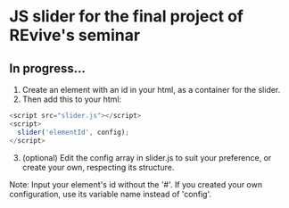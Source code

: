 # JS slider for the final project of REvive's seminar
## In progress...

1. Create an element with an id in your html, as a container for the slider.
2. Then add this to your html:
```javascript
<script src="slider.js"></script>
<script>
  slider('elementId', config);
</script>
```
3. (optional) Edit the config array in slider.js to suit your preference, or create your own, respecting its structure.

Note: Input your element's id without the '#'. If you created your own configuration, use its variable name instead of 'config'.
